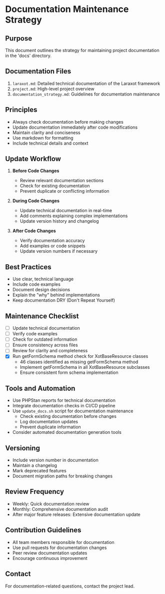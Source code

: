 # Documentation Maintenance Strategy

## Purpose
This document outlines the strategy for maintaining project documentation in the 'docs' directory.

## Documentation Files
1. `laraxot.md`: Detailed technical documentation of the Laraxot framework
2. `project.md`: High-level project overview
3. `documentation_strategy.md`: Guidelines for documentation maintenance

## Principles
- Always check documentation before making changes
- Update documentation immediately after code modifications
- Maintain clarity and conciseness
- Use markdown for formatting
- Include technical details and context

## Update Workflow
1. **Before Code Changes**
   - Review relevant documentation sections
   - Check for existing documentation
   - Prevent duplicate or conflicting information

2. **During Code Changes**
   - Update technical documentation in real-time
   - Add comments explaining complex implementations
   - Update version history and changelog

3. **After Code Changes**
   - Verify documentation accuracy
   - Add examples or code snippets
   - Update version numbers if necessary

## Best Practices
- Use clear, technical language
- Include code examples
- Document design decisions
- Explain the "why" behind implementations
- Keep documentation DRY (Don't Repeat Yourself)

## Maintenance Checklist
- [ ] Update technical documentation
- [ ] Verify code examples
- [ ] Check for outdated information
- [ ] Ensure consistency across files
- [ ] Review for clarity and completeness
- [x] Run getFormSchema method check for XotBaseResource classes
  - 46 classes identified as missing getFormSchema method
  - Implement getFormSchema in all XotBaseResource subclasses
  - Ensure consistent form schema implementation

## Tools and Automation
- Use PHPStan reports for technical documentation
- Integrate documentation checks in CI/CD pipeline
- Use `update_docs.sh` script for documentation maintenance
  - Check existing documentation before changes
  - Log documentation updates
  - Prevent duplicate information
- Consider automated documentation generation tools

## Versioning
- Include version number in documentation
- Maintain a changelog
- Mark deprecated features
- Document migration paths for breaking changes

## Review Frequency
- Weekly: Quick documentation review
- Monthly: Comprehensive documentation audit
- After major feature releases: Extensive documentation update

## Contribution Guidelines
- All team members responsible for documentation
- Use pull requests for documentation changes
- Peer review documentation updates
- Encourage continuous improvement

## Contact
For documentation-related questions, contact the project lead.
